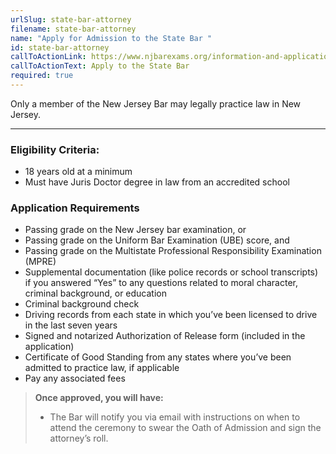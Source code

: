 ```yaml
---
urlSlug: state-bar-attorney
filename: state-bar-attorney
name: "Apply for Admission to the State Bar "
id: state-bar-attorney
callToActionLink: https://www.njbarexams.org/information-and-applications
callToActionText: Apply to the State Bar
required: true
---
```

Only a member of the New Jersey Bar may legally practice law in New Jersey. 
 
---
### Eligibility Criteria:
- 18 years old at a minimum
- Must have Juris Doctor degree in law from an accredited school
 
### Application Requirements
- Passing grade on the New Jersey bar examination, or 
- Passing grade on the Uniform Bar Examination (UBE) score, and
- Passing grade on the Multistate Professional Responsibility Examination (MPRE)
- Supplemental documentation (like police records or school transcripts) if you answered “Yes” to any questions related to moral character, criminal background, or education 
- Criminal background check
- Driving records from each state in which you’ve been licensed to drive in the last seven years
- Signed and notarized Authorization of Release form (included in the application)
- Certificate of Good Standing from any states where you’ve been admitted to practice law, if applicable
- Pay any associated fees
 
>**Once approved, you will have:**
>- The Bar will notify you via email with instructions on when to attend the ceremony to swear the Oath of Admission and sign the attorney’s roll. 
